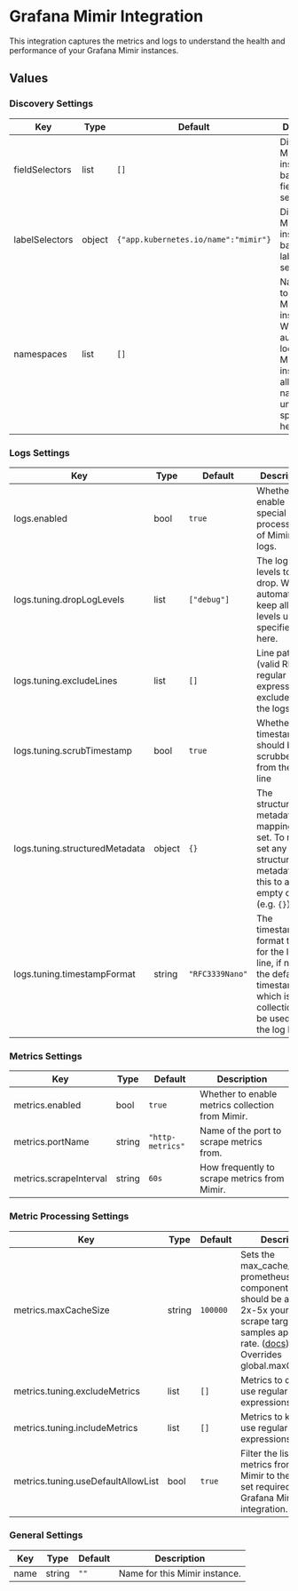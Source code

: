 # Grafana Mimir Integration

This integration captures the metrics and logs to understand the health and performance of your Grafana Mimir instances.

## Values

### Discovery Settings

| Key | Type | Default | Description |
|-----|------|---------|-------------|
| fieldSelectors | list | `[]` | Discover Mimir instances based on field selectors. |
| labelSelectors | object | `{"app.kubernetes.io/name":"mimir"}` | Discover Mimir instances based on label selectors. |
| namespaces | list | `[]` | Namespaces to look for Mimir instances in. Will automatically look for Mimir instances in all namespaces unless specified here |

### Logs Settings

| Key | Type | Default | Description |
|-----|------|---------|-------------|
| logs.enabled | bool | `true` | Whether to enable special processing of Mimir pod logs. |
| logs.tuning.dropLogLevels | list | `["debug"]` | The log levels to drop. Will automatically keep all log levels unless specified here. |
| logs.tuning.excludeLines | list | `[]` | Line patterns (valid RE2 regular expression)to exclude from the logs. |
| logs.tuning.scrubTimestamp | bool | `true` | Whether the timestamp should be scrubbed from the log line |
| logs.tuning.structuredMetadata | object | `{}` | The structured metadata mappings to set. To not set any structured metadata, set this to an empty object (e.g. `{}`) |
| logs.tuning.timestampFormat | string | `"RFC3339Nano"` | The timestamp format to use for the log line, if not set the default timestamp which is the collection will be used for the log line |

### Metrics Settings

| Key | Type | Default | Description |
|-----|------|---------|-------------|
| metrics.enabled | bool | `true` | Whether to enable metrics collection from Mimir. |
| metrics.portName | string | `"http-metrics"` | Name of the port to scrape metrics from. |
| metrics.scrapeInterval | string | `60s` | How frequently to scrape metrics from Mimir. |

### Metric Processing Settings

| Key | Type | Default | Description |
|-----|------|---------|-------------|
| metrics.maxCacheSize | string | `100000` | Sets the max_cache_size for prometheus.relabel component. This should be at least 2x-5x your largest scrape target or samples appended rate. ([docs](https://grafana.com/docs/alloy/latest/reference/components/prometheus.relabel/#arguments)) Overrides global.maxCacheSize |
| metrics.tuning.excludeMetrics | list | `[]` | Metrics to drop. Can use regular expressions. |
| metrics.tuning.includeMetrics | list | `[]` | Metrics to keep. Can use regular expressions. |
| metrics.tuning.useDefaultAllowList | bool | `true` | Filter the list of metrics from Grafana Mimir to the minimal set required for the Grafana Mimir integration. |

### General Settings

| Key | Type | Default | Description |
|-----|------|---------|-------------|
| name | string | `""` | Name for this Mimir instance. |
